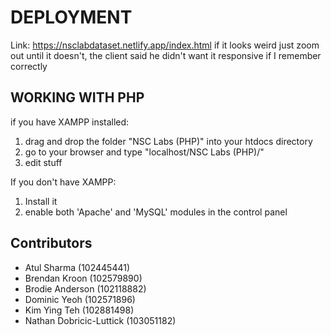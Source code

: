 # DEPLOYMENT
Link: https://nsclabdataset.netlify.app/index.html
if it looks weird just zoom out until it doesn't, the client said he didn't want it responsive if I remember correctly

## WORKING WITH PHP
if you have XAMPP installed:
  1. drag and drop the folder "NSC Labs (PHP)" into your htdocs directory
  2. go to your browser and type "localhost/NSC Labs (PHP)/"
  3. edit stuff 

If you don't have XAMPP:
  1. Install it
  2. enable both 'Apache' and 'MySQL' modules in the control panel

## Contributors
- Atul Sharma (102445441)
- Brendan Kroon (102579890)
- Brodie Anderson (102118882)
- Dominic Yeoh (102571896)
- Kim Ying Teh (102881498)
- Nathan Dobricic-Luttick (103051182)
